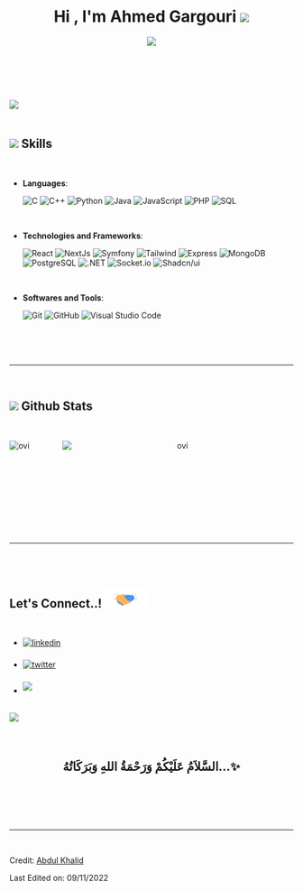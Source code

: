 
<h1 align="center"><b>Hi , I'm Ahmed Gargouri </b><img src="https://media.giphy.com/media/hvRJCLFzcasrR4ia7z/giphy.gif" width="35"></h1>
<!--  -->
<p align="center">
  <a href="https://github.com/DenverCoder1/readme-typing-svg"><img src="https://readme-typing-svg.herokuapp.com?font=Time+New+Roman&color=cyan&size=25&center=true&vCenter=true&width=600&height=100&lines=Full+Stack+Web+Developer;Software+Engineering+Student;Data+Enthusiast;Love+to+learn+new+stuffs..<3"></a>
</p>


<br>



	




<br><br>

<img src="https://user-images.githubusercontent.com/73097560/115834477-dbab4500-a447-11eb-908a-139a6edaec5c.gif"><br><br>

## <img src="https://media2.giphy.com/media/QssGEmpkyEOhBCb7e1/giphy.gif?cid=ecf05e47a0n3gi1bfqntqmob8g9aid1oyj2wr3ds3mg700bl&rid=giphy.gif" width ="25"><b> Skills</b>
<br>

<p align="center">

- **Languages**:
  
    ![C](https://img.shields.io/badge/C%20-%2314354C.svg?style=for-the-badge&logo=c&logoColor=white)
    ![C++](https://img.shields.io/badge/C++%20-%2314354C.svg?style=for-the-badge&logo=c%2B%2B&logoColor=white)
    ![Python](https://img.shields.io/badge/Python%20-%2314354C.svg?style=for-the-badge&logo=python&logoColor=white)
    ![Java](https://img.shields.io/badge/Java%20-%2314354C.svg?style=for-the-badge&logo=java&logoColor=white)
    ![JavaScript](https://img.shields.io/badge/JavaScript%20-%2314354C.svg?style=for-the-badge&logo=javascript&logoColor=white)
    ![PHP](https://img.shields.io/badge/PHP%20-%2314354C.svg?style=for-the-badge&logo=php&logoColor=white)
    ![SQL](https://img.shields.io/badge/SQL%20-%2314354C.svg?style=for-the-badge&logo=mysql&logoColor=white)

  

<br>   
    
- **Technologies and Frameworks**:
  
    ![React](https://img.shields.io/badge/React%20-%2314354C.svg?style=for-the-badge&logo=react&logoColor=white)
    ![NextJs](https://img.shields.io/badge/NextJs%20-%2314354C.svg?style=for-the-badge&logo=next.js%2B%2B&logoColor=white)
    ![Symfony](https://img.shields.io/badge/Symfony%20-%2314354C.svg?style=for-the-badge&logo=symfony&logoColor=white)
    ![Tailwind](https://img.shields.io/badge/Tailwind%20-%2314354C.svg?style=for-the-badge&logo=tailwindcss&logoColor=white)
    ![Express](https://img.shields.io/badge/Express%20-%2314354C.svg?style=for-the-badge&logo=express&logoColor=white)
    ![MongoDB](https://img.shields.io/badge/MongoDB%20-%2314354C.svg?style=for-the-badge&logo=mongodb&logoColor=white)
    ![PostgreSQL](https://img.shields.io/badge/Postegres%20-%2314354C.svg?style=for-the-badge&logo=PostgreSQL&logoColor=white)
    ![.NET](https://img.shields.io/badge/.NET%20-%2314354C.svg?style=for-the-badge&logo=dotnet&logoColor=white)
    ![Socket.io](https://img.shields.io/badge/SocketIO%20-%2314354C.svg?style=for-the-badge&logo=socket.io&logoColor=white)
    ![Shadcn/ui](https://img.shields.io/badge/Shadcn/ui%20-%2314354C.svg?style=for-the-badge&logo=shadcn/ui&logoColor=white)




<br>


    


- **Softwares and Tools**:

    ![Git](https://img.shields.io/badge/git-%23F05033.svg?style=for-the-badge&logo=git&logoColor=white)
    ![GitHub](https://img.shields.io/badge/github-%23121011.svg?style=for-the-badge&logo=github&logoColor=white)
    ![Visual Studio Code](https://img.shields.io/badge/Visual%20Studio%20Code-0078d7.svg?style=for-the-badge&logo=visual-studio-code&logoColor=white)

<br>



<br>
<br>

-----

<br>


## <img src="https://media.giphy.com/media/iY8CRBdQXODJSCERIr/giphy.gif" width="35"><b> Github Stats </b>
<br>

<div align="center">
<p><img align="left" src="https://github-readme-stats.vercel.app/api/top-langs?username=THUND3R0040&show_icons=true&locale=en&layout=compact&theme=chartreuse-dark" alt="ovi" /></p>
<p>&nbsp;<img align="right" src="https://github-readme-stats.vercel.app/api?username=OvinduWijethunge&show_icons=true&locale=en&theme=chartreuse-dark" alt="ovi" width="410" /></p>
<br><br><br><br><br>


</div>

<br>
<br>
<br>

-----

<br>
<br>

## <b> Let's Connect..!</b><img src="https://github.com/0xAbdulKhalid/0xAbdulKhalid/raw/main/assets/mdImages/handshake.gif" width ="80">
<br>
<div align='left'>

<ul>

<li>
<a href="https://linkedin.com/in/0xabdulkhalid" target="_blank">
<img src="https://img.shields.io/badge/linkedin:  0xabdulkhalid-%2300acee.svg?color=405DE6&style=for-the-badge&logo=linkedin&logoColor=white" alt=linkedin style="margin-bottom: 5px;"/>
</a>
</li>

<br>

<li>
<a href="https://twitter.com/0xabdulkhalid" target="_blank">
<img src="https://img.shields.io/badge/twitter:  0xabdulkhalid-%2300acee.svg?color=1DA1F2&style=for-the-badge&logo=twitter&logoColor=white" alt=twitter style="margin-bottom: 5px;"/>
</a>
</li>

<br>

<li>
<a href="mailto:0xabdulkhalid@gmail.com" target="_blank">
<img src="https://img.shields.io/badge/gmail:  0xabdulkhalid-%23EA4335.svg?style=for-the-badge&logo=gmail&logoColor=white" t=mail style="margin-bottom: 5px;" />
</a>
</li>
	
</ul>
</div>

<br>
<img src="https://user-images.githubusercontent.com/73097560/115834477-dbab4500-a447-11eb-908a-139a6edaec5c.gif">
<br>
<br>
<br>

<div align='center'>

## <b>السَّلاَمُ عَلَيْكُمْ وَرَحْمَةُ اللهِ وَبَرَكَاتُهُ...✨</b>

</div>
<br>
<br>
<br>
<br>

---

<br>

Credit: [Abdul Khalid](https://github.com/0xabdulkhalid)

Last Edited on: 09/11/2022
